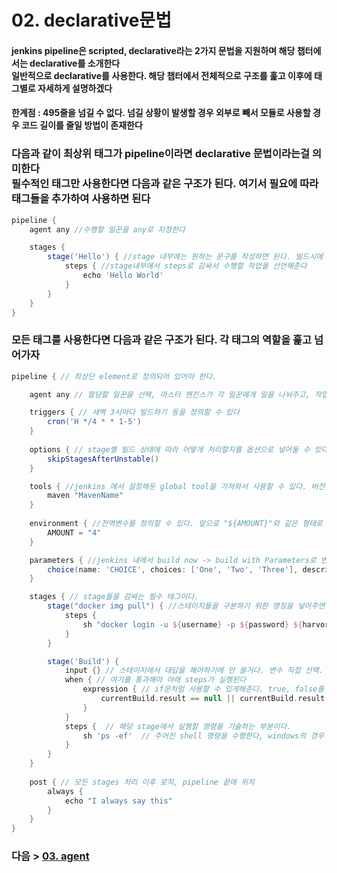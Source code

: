 # 02. declarative문법
#### jenkins pipeline은 scripted, declarative라는 2가지 문법을 지원하며 해당 챕터에서는 declarative를 소개한다<br>일반적으로 declarative를 사용한다. 해당 챕터에서 전체적으로 구조를 훑고 이후에 태그별로 자세하게 설명하겠다
#### 한계점 : 495줄을 넘길 수 없다. 넘길 상황이 발생할 경우 외부로 빼서 모듈로 사용할 경우 코드 길이를 줄일 방법이 존재한다
### 다음과 같이 최상위 태그가 pipeline이라면 declarative 문법이라는걸 의미한다<br>필수적인 태그만 사용한다면 다음과 같은 구조가 된다. 여기서 필요에 따라 태그들을 추가하여 사용하면 된다
```groovy
pipeline {
    agent any //수행할 일꾼을 any로 지정한다

    stages {
        stage('Hello') { //stage 내부에는 원하는 문구를 작성하면 된다. 빌드시에 stage별로 나뉘어 로그가 표시된다.
            steps { //stage내부에서 steps로 감싸서 수행할 작업을 선언해준다
                echo 'Hello World'
            }
        }
    }
}
```
  
### 모든 태그를 사용한다면 다음과 같은 구조가 된다. 각 태그의 역할을 훑고 넘어가자
```groovy
pipeline { // 최상단 element로 정의되어 있어야 한다.

    agent any // 할당할 일꾼을 선택, 마스터 젠킨스가 각 일꾼에게 일을 나눠주고, 작업은 일꾼들이 수행한다(해당 정보는 틀릴 수 있다)

    triggers { // 새벽 3시마다 빌드하기 등을 정의할 수 있다
        cron('H */4 * * 1-5')
    }
    
    options { // stage별 빌드 상태에 따라 어떻게 처리할지를 옵션으로 넣어둘 수 있다. ex) 해당 stage스킵, 재시도 등
        skipStagesAfterUnstable()
    }

    tools { //jenkins 에서 설정해둔 global tool을 가져와서 사용할 수 있다. 버전 정보를 통일하거나 yarn, npm등의 명령어가 필요할 때 쓴다
        maven "MavenName"
    }
    
    environment { //전역변수를 정의할 수 있다. 앞으로 "${AMOUNT}"와 같은 형태로 사용할 수 있다.
        AMOUNT = "4"
    }

    parameters { //jenkins 내에서 build now -> build with Parameters로 변경된다. 빌드를 누르는 단계에서 변수값을 지정할 수 있다는 말이다.
        choice(name: 'CHOICE', choices: ['One', 'Two', 'Three'], description: 'Pick something')
    }

    stages { // stage들을 감싸는 필수 태그이다.
        stage("docker img pull") { //스테이지들을 구분하기 위한 명칭을 넣어주면 된다. 스테이지별로 로그가 나타난다.
            steps {
                sh "docker login -u ${username} -p ${password} ${harvorURL}"
            }
        }

        stage('Build') {
            input {} // 스테이지에서 대답을 해야하기에 안 쓸거다. 변수 직접 선택.
            when { // 여기를 통과해야 아래 steps가 실행된다 
                expression { // if문처럼 사용할 수 있게해준다. true, false를 검사한다
                    currentBuild.result == null || currentBuild.result == 'SUCCESS' // 파이프라인 테스트 실패시 해당 값은 UNSTABLE 이다.
                }
            }
            steps {  // 해당 stage에서 실행할 명령을 기술하는 부분이다.
                sh 'ps -ef'  // 주어진 shell 명령을 수행한다, windows의 경우 bat 을 사용한다.
            }
        }
    }
    
    post { // 모든 stages 처리 이후 로직, pipeline 끝에 위치
        always {
            echo "I always say this"
        }
    }
}
```

### 다음 > [03. agent](03.%20agent.md)
